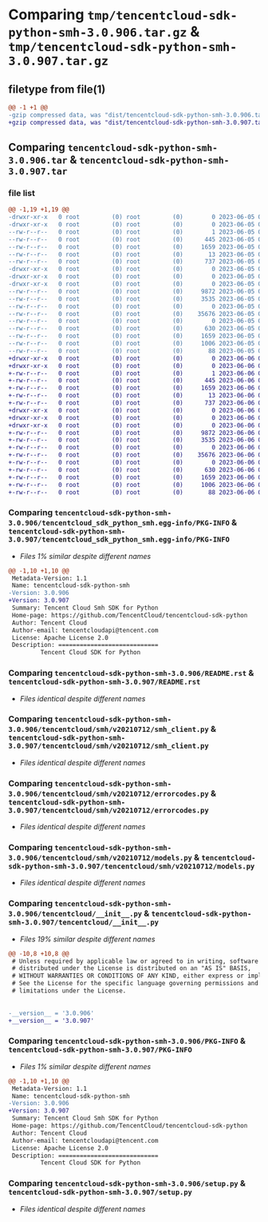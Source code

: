 # Comparing `tmp/tencentcloud-sdk-python-smh-3.0.906.tar.gz` & `tmp/tencentcloud-sdk-python-smh-3.0.907.tar.gz`

## filetype from file(1)

```diff
@@ -1 +1 @@
-gzip compressed data, was "dist/tencentcloud-sdk-python-smh-3.0.906.tar", last modified: Mon Jun  5 00:40:58 2023, max compression
+gzip compressed data, was "dist/tencentcloud-sdk-python-smh-3.0.907.tar", last modified: Tue Jun  6 02:33:19 2023, max compression
```

## Comparing `tencentcloud-sdk-python-smh-3.0.906.tar` & `tencentcloud-sdk-python-smh-3.0.907.tar`

### file list

```diff
@@ -1,19 +1,19 @@
-drwxr-xr-x   0 root         (0) root         (0)        0 2023-06-05 00:40:58.000000 tencentcloud-sdk-python-smh-3.0.906/
-drwxr-xr-x   0 root         (0) root         (0)        0 2023-06-05 00:40:58.000000 tencentcloud-sdk-python-smh-3.0.906/tencentcloud_sdk_python_smh.egg-info/
--rw-r--r--   0 root         (0) root         (0)        1 2023-06-05 00:40:58.000000 tencentcloud-sdk-python-smh-3.0.906/tencentcloud_sdk_python_smh.egg-info/dependency_links.txt
--rw-r--r--   0 root         (0) root         (0)      445 2023-06-05 00:40:58.000000 tencentcloud-sdk-python-smh-3.0.906/tencentcloud_sdk_python_smh.egg-info/SOURCES.txt
--rw-r--r--   0 root         (0) root         (0)     1659 2023-06-05 00:40:58.000000 tencentcloud-sdk-python-smh-3.0.906/tencentcloud_sdk_python_smh.egg-info/PKG-INFO
--rw-r--r--   0 root         (0) root         (0)       13 2023-06-05 00:40:58.000000 tencentcloud-sdk-python-smh-3.0.906/tencentcloud_sdk_python_smh.egg-info/top_level.txt
--rw-r--r--   0 root         (0) root         (0)      737 2023-06-05 00:40:58.000000 tencentcloud-sdk-python-smh-3.0.906/README.rst
-drwxr-xr-x   0 root         (0) root         (0)        0 2023-06-05 00:40:58.000000 tencentcloud-sdk-python-smh-3.0.906/tencentcloud/
-drwxr-xr-x   0 root         (0) root         (0)        0 2023-06-05 00:40:58.000000 tencentcloud-sdk-python-smh-3.0.906/tencentcloud/smh/
-drwxr-xr-x   0 root         (0) root         (0)        0 2023-06-05 00:40:58.000000 tencentcloud-sdk-python-smh-3.0.906/tencentcloud/smh/v20210712/
--rw-r--r--   0 root         (0) root         (0)     9872 2023-06-05 00:40:58.000000 tencentcloud-sdk-python-smh-3.0.906/tencentcloud/smh/v20210712/smh_client.py
--rw-r--r--   0 root         (0) root         (0)     3535 2023-06-05 00:40:58.000000 tencentcloud-sdk-python-smh-3.0.906/tencentcloud/smh/v20210712/errorcodes.py
--rw-r--r--   0 root         (0) root         (0)        0 2023-06-05 00:40:58.000000 tencentcloud-sdk-python-smh-3.0.906/tencentcloud/smh/v20210712/__init__.py
--rw-r--r--   0 root         (0) root         (0)    35676 2023-06-05 00:40:58.000000 tencentcloud-sdk-python-smh-3.0.906/tencentcloud/smh/v20210712/models.py
--rw-r--r--   0 root         (0) root         (0)        0 2023-06-05 00:40:58.000000 tencentcloud-sdk-python-smh-3.0.906/tencentcloud/smh/__init__.py
--rw-r--r--   0 root         (0) root         (0)      630 2023-06-05 00:40:58.000000 tencentcloud-sdk-python-smh-3.0.906/tencentcloud/__init__.py
--rw-r--r--   0 root         (0) root         (0)     1659 2023-06-05 00:40:58.000000 tencentcloud-sdk-python-smh-3.0.906/PKG-INFO
--rw-r--r--   0 root         (0) root         (0)     1006 2023-06-05 00:40:58.000000 tencentcloud-sdk-python-smh-3.0.906/setup.py
--rw-r--r--   0 root         (0) root         (0)       88 2023-06-05 00:40:58.000000 tencentcloud-sdk-python-smh-3.0.906/setup.cfg
+drwxr-xr-x   0 root         (0) root         (0)        0 2023-06-06 02:33:19.000000 tencentcloud-sdk-python-smh-3.0.907/
+drwxr-xr-x   0 root         (0) root         (0)        0 2023-06-06 02:33:19.000000 tencentcloud-sdk-python-smh-3.0.907/tencentcloud_sdk_python_smh.egg-info/
+-rw-r--r--   0 root         (0) root         (0)        1 2023-06-06 02:33:19.000000 tencentcloud-sdk-python-smh-3.0.907/tencentcloud_sdk_python_smh.egg-info/dependency_links.txt
+-rw-r--r--   0 root         (0) root         (0)      445 2023-06-06 02:33:19.000000 tencentcloud-sdk-python-smh-3.0.907/tencentcloud_sdk_python_smh.egg-info/SOURCES.txt
+-rw-r--r--   0 root         (0) root         (0)     1659 2023-06-06 02:33:19.000000 tencentcloud-sdk-python-smh-3.0.907/tencentcloud_sdk_python_smh.egg-info/PKG-INFO
+-rw-r--r--   0 root         (0) root         (0)       13 2023-06-06 02:33:19.000000 tencentcloud-sdk-python-smh-3.0.907/tencentcloud_sdk_python_smh.egg-info/top_level.txt
+-rw-r--r--   0 root         (0) root         (0)      737 2023-06-06 02:33:18.000000 tencentcloud-sdk-python-smh-3.0.907/README.rst
+drwxr-xr-x   0 root         (0) root         (0)        0 2023-06-06 02:33:19.000000 tencentcloud-sdk-python-smh-3.0.907/tencentcloud/
+drwxr-xr-x   0 root         (0) root         (0)        0 2023-06-06 02:33:19.000000 tencentcloud-sdk-python-smh-3.0.907/tencentcloud/smh/
+drwxr-xr-x   0 root         (0) root         (0)        0 2023-06-06 02:33:19.000000 tencentcloud-sdk-python-smh-3.0.907/tencentcloud/smh/v20210712/
+-rw-r--r--   0 root         (0) root         (0)     9872 2023-06-06 02:33:18.000000 tencentcloud-sdk-python-smh-3.0.907/tencentcloud/smh/v20210712/smh_client.py
+-rw-r--r--   0 root         (0) root         (0)     3535 2023-06-06 02:33:18.000000 tencentcloud-sdk-python-smh-3.0.907/tencentcloud/smh/v20210712/errorcodes.py
+-rw-r--r--   0 root         (0) root         (0)        0 2023-06-06 02:33:18.000000 tencentcloud-sdk-python-smh-3.0.907/tencentcloud/smh/v20210712/__init__.py
+-rw-r--r--   0 root         (0) root         (0)    35676 2023-06-06 02:33:18.000000 tencentcloud-sdk-python-smh-3.0.907/tencentcloud/smh/v20210712/models.py
+-rw-r--r--   0 root         (0) root         (0)        0 2023-06-06 02:33:18.000000 tencentcloud-sdk-python-smh-3.0.907/tencentcloud/smh/__init__.py
+-rw-r--r--   0 root         (0) root         (0)      630 2023-06-06 02:33:18.000000 tencentcloud-sdk-python-smh-3.0.907/tencentcloud/__init__.py
+-rw-r--r--   0 root         (0) root         (0)     1659 2023-06-06 02:33:19.000000 tencentcloud-sdk-python-smh-3.0.907/PKG-INFO
+-rw-r--r--   0 root         (0) root         (0)     1006 2023-06-06 02:33:18.000000 tencentcloud-sdk-python-smh-3.0.907/setup.py
+-rw-r--r--   0 root         (0) root         (0)       88 2023-06-06 02:33:19.000000 tencentcloud-sdk-python-smh-3.0.907/setup.cfg
```

### Comparing `tencentcloud-sdk-python-smh-3.0.906/tencentcloud_sdk_python_smh.egg-info/PKG-INFO` & `tencentcloud-sdk-python-smh-3.0.907/tencentcloud_sdk_python_smh.egg-info/PKG-INFO`

 * *Files 1% similar despite different names*

```diff
@@ -1,10 +1,10 @@
 Metadata-Version: 1.1
 Name: tencentcloud-sdk-python-smh
-Version: 3.0.906
+Version: 3.0.907
 Summary: Tencent Cloud Smh SDK for Python
 Home-page: https://github.com/TencentCloud/tencentcloud-sdk-python
 Author: Tencent Cloud
 Author-email: tencentcloudapi@tencent.com
 License: Apache License 2.0
 Description: ============================
         Tencent Cloud SDK for Python
```

### Comparing `tencentcloud-sdk-python-smh-3.0.906/README.rst` & `tencentcloud-sdk-python-smh-3.0.907/README.rst`

 * *Files identical despite different names*

### Comparing `tencentcloud-sdk-python-smh-3.0.906/tencentcloud/smh/v20210712/smh_client.py` & `tencentcloud-sdk-python-smh-3.0.907/tencentcloud/smh/v20210712/smh_client.py`

 * *Files identical despite different names*

### Comparing `tencentcloud-sdk-python-smh-3.0.906/tencentcloud/smh/v20210712/errorcodes.py` & `tencentcloud-sdk-python-smh-3.0.907/tencentcloud/smh/v20210712/errorcodes.py`

 * *Files identical despite different names*

### Comparing `tencentcloud-sdk-python-smh-3.0.906/tencentcloud/smh/v20210712/models.py` & `tencentcloud-sdk-python-smh-3.0.907/tencentcloud/smh/v20210712/models.py`

 * *Files identical despite different names*

### Comparing `tencentcloud-sdk-python-smh-3.0.906/tencentcloud/__init__.py` & `tencentcloud-sdk-python-smh-3.0.907/tencentcloud/__init__.py`

 * *Files 19% similar despite different names*

```diff
@@ -10,8 +10,8 @@
 # Unless required by applicable law or agreed to in writing, software
 # distributed under the License is distributed on an "AS IS" BASIS,
 # WITHOUT WARRANTIES OR CONDITIONS OF ANY KIND, either express or implied.
 # See the License for the specific language governing permissions and
 # limitations under the License.
 
 
-__version__ = '3.0.906'
+__version__ = '3.0.907'
```

### Comparing `tencentcloud-sdk-python-smh-3.0.906/PKG-INFO` & `tencentcloud-sdk-python-smh-3.0.907/PKG-INFO`

 * *Files 1% similar despite different names*

```diff
@@ -1,10 +1,10 @@
 Metadata-Version: 1.1
 Name: tencentcloud-sdk-python-smh
-Version: 3.0.906
+Version: 3.0.907
 Summary: Tencent Cloud Smh SDK for Python
 Home-page: https://github.com/TencentCloud/tencentcloud-sdk-python
 Author: Tencent Cloud
 Author-email: tencentcloudapi@tencent.com
 License: Apache License 2.0
 Description: ============================
         Tencent Cloud SDK for Python
```

### Comparing `tencentcloud-sdk-python-smh-3.0.906/setup.py` & `tencentcloud-sdk-python-smh-3.0.907/setup.py`

 * *Files identical despite different names*

